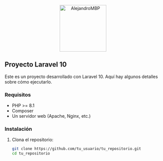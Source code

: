 <p align="center">
  <a href="https://github.com/tu_usuario" target="_blank">
    <img src="https://avatars.githubusercontent.com/u/155660138?s=400&u=9b6d536e9f012ef961054861ecae72c6ff13bace&v=4" width="150" alt="AlejandroMBP">
  </a>
</p>

## Proyecto Laravel 10

Este es un proyecto desarrollado con Laravel 10. Aquí hay algunos detalles sobre cómo ejecutarlo.

### Requisitos

- PHP >= 8.1
- Composer
- Un servidor web (Apache, Nginx, etc.)

### Instalación

1. Clona el repositorio:
   ```bash
   git clone https://github.com/tu_usuario/tu_repositorio.git
   cd tu_repositorio


